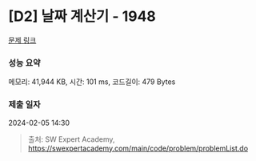 # [D2] 날짜 계산기 - 1948 

[문제 링크](https://swexpertacademy.com/main/code/problem/problemDetail.do?contestProbId=AV5PnnU6AOsDFAUq) 

### 성능 요약

메모리: 41,944 KB, 시간: 101 ms, 코드길이: 479 Bytes

### 제출 일자

2024-02-05 14:30



> 출처: SW Expert Academy, https://swexpertacademy.com/main/code/problem/problemList.do